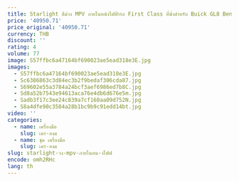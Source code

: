```yaml
---
title: Starlight สีม่วง MPV ภายในหนังไฟฟ้ารถ First Class ที่นั่งสําหรับ Buick GL8 Benz Vento Toyota Sienna รถพาณิชย์
price: '40950.71'
price_original: '40950.71'
currency: THB
discount: ''
rating: 4
volume: 77
image: S57ffbc6a47164bf690023ae5ead318e3E.jpg
images:
  - S57ffbc6a47164bf690023ae5ead318e3E.jpg
  - Sc6386863c3d84ec3b2f9bedaf306cda87.jpg
  - S69602e55a3784a24bcf3aef6986ed7b8C.jpg
  - Sd8a52b7543e94613aca76e4db6d676e5m.jpg
  - Sadb3f17c3ee24c839a7cf160aa09d752N.jpg
  - S8a4dfe90c3584a28b1bc9b9c91edd14bt.jpg
video: ''
categories:
  - name: เครื่องมือ
    slug: เคร-องม
  - name: ชุด เครื่องมือ
    slug: เคร-องม
slug: starlight-วง-mpv-ภายในหน-งไฟฟ
encode: omh2RHc
lang: th
---
```

  